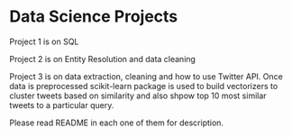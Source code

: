 # Data Science Projects

Project 1 is on SQL

Project 2 is on Entity Resolution and data cleaning

Project 3 is on data extraction, cleaning and how to use Twitter API. Once data is preprocessed scikit-learn package is used to build vectorizers to cluster tweets based on similarity and also shpow top 10 most similar tweets to a particular query.

Please read README in each one of them for description.

